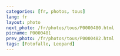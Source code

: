 ```yaml
---
categories: [fr, photos, tous]
lang: fr
layout: photo
next_photo: /fr/photos/tous/P0000480.html
picname: P0000481
prev_photo: /fr/photos/tous/P0000482.html
tags: [Fotofalle, Leopard]
---
```

